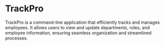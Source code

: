 # TrackPro
TrackPro is a command-line application that efficiently tracks and manages employees. It allows users to view and update departments, roles, and employee information, ensuring seamless organization and streamlined processes.
